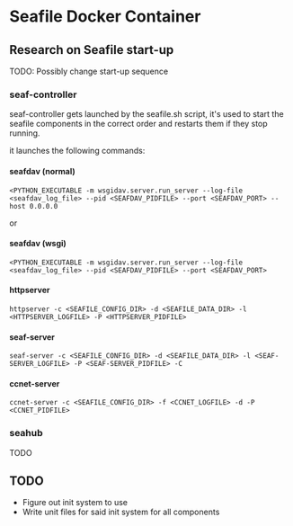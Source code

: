 # Seafile Docker Container

## Research on Seafile start-up

TODO: Possibly change start-up sequence

### seaf-controller

seaf-controller gets launched by the seafile.sh script, it's used to start
the seafile components in the correct order and restarts them if they stop
running.

it launches the following commands:

#### seafdav (normal)

`<PYTHON_EXECUTABLE -m wsgidav.server.run_server --log-file <seafdav_log_file> --pid <SEAFDAV_PIDFILE> --port <SEAFDAV_PORT> --host 0.0.0.0`

or

#### seafdav (wsgi)

`<PYTHON_EXECUTABLE -m wsgidav.server.run_server --log-file <seafdav_log_file> --pid <SEAFDAV_PIDFILE> --port <SEAFDAV_PORT>`

#### httpserver

`httpserver -c <SEAFILE_CONFIG_DIR> -d <SEAFILE_DATA_DIR> -l <HTTPSERVER_LOGFILE> -P <HTTPSERVER_PIDFILE>`

#### seaf-server

`seaf-server -c <SEAFILE_CONFIG_DIR> -d <SEAFILE_DATA_DIR> -l <SEAF-SERVER_LOGFILE> -P <SEAF-SERVER_PIDFILE> -C`

#### ccnet-server

`ccnet-server -c <SEAFILE_CONFIG_DIR> -f <CCNET_LOGFILE> -d -P <CCNET_PIDFILE>`


### seahub

TODO

## TODO

* Figure out init system to use
* Write unit files for said init system for all components

